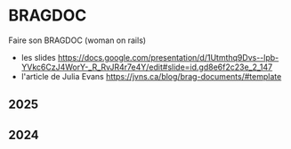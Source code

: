 # BRAGDOC

Faire son BRAGDOC (woman on rails)
- les slides https://docs.google.com/presentation/d/1Utmthq9Dvs--lpb-YVkc6CzJ4WorY-_R_RvJR4r7e4Y/edit#slide=id.gd8e6f2c23e_2_147
- l'article de Julia Evans https://jvns.ca/blog/brag-documents/#template

## 2025

## 2024

